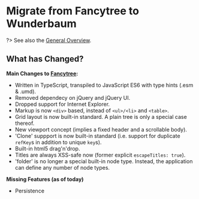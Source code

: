 # Migrate from Fancytree to Wunderbaum

?> See also the [General Overview](/tutorial/overview.md).

## What has Changed?

**Main Changes to [Fancytree](https://github.com/mar10/fancytree/):**

- Written in TypeScript, transpiled to JavaScript ES6 with type hints (.esm & .umd).
- Removed dependecy on jQuery and jQuery UI.
- Dropped support for Internet Explorer.
- Markup is now `<div>` based, instead of `<ul>/<li>` and `<table>`.
- Grid layout is now built-in standard. A plain tree is only a special case thereof.
- New viewport concept (implies a fixed header and a scrollable body).
- 'Clone' suppport is now built-in standard (i.e. support for duplicate 
  `refKey`s in addition to unique `key`s).
- Built-in html5 drag'n'drop.
- Titles are always XSS-safe now (former explicit `escapeTitles: true`).
- 'folder' is no longer a special built-in node type. Instead, the application
  can define any number of node types.

**Missing Features (as of today)**

- Persistence
<!-- - Built-in ARIA -->

